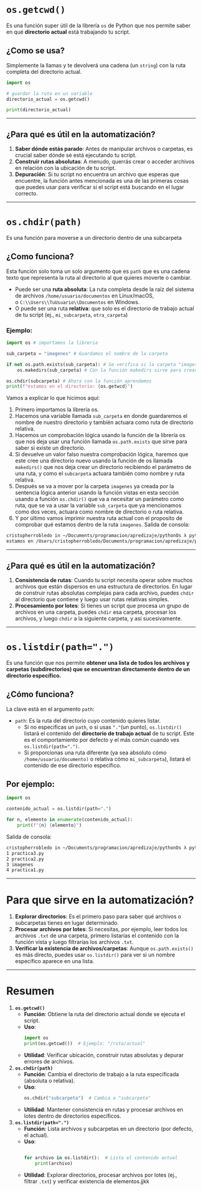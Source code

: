 # `os.getcwd()`

Es una función super útil de la librería `os` de Python que nos permite saber en qué **directorio actual** está trabajando tu script.

## ¿Como se usa?

Simplemente la llamas y te devolverá una cadena (un `string`) con la ruta completa del directorio actual.

```python
import os

# guardar la ruta en un variable
directorio_actual = os.getcwd()

print(directorio_actual)

```

---

## ¿Para qué es útil en la automatización?

1. **Saber dónde estás parado**: Antes de manipular archivos o carpetas, es crucial saber dónde se está ejecutando tu script.
2. **Construir rutas absolutas**: A menudo, querrás crear o acceder archivos en relación con la ubicación de tu script.
3. **Depuración**: Si tu script no encuentra un archivo que esperas que encuentre, la función antes mencionada es una de las primeras cosas que puedes usar para verificar si el script está buscando en el lugar correcto.

---

# `os.chdir(path)`

Es una función para moverse a un directorio dentro de una subcarpeta

## ¿Como funciona?

Esta función solo toma un solo argumento que es `path` que es una cadena texto que representa la ruta al directorio al que quieres moverte o cambiar.

- Puede ser una **ruta absoluta**: La ruta completa desde la raíz del sistema de archivos `/home/usuario/documentos` en Linux/macOS, o `C:\\Users\\TuUsuario\\Documentos` en Windows.
- O puede ser una ruta **relativa**: que solo es el directorio de trabajo actual de tu script (ej., `mi_subcarpeta`, `otra_carpeta`)

### Ejemplo:

```python
import os # importamos la libreria

sub_carpeta = "imagenes" # Guardamos el nombre de la carpeta

if not os.path.exists(sub_carpeta): # Se verifica si la carpeta "images" existe con os.path.exists()
	os.makedirs(sub_carpeta) # Con la función makedirs sirve para crear directorios y colocamos el nombre de nuestra subcarpeta

os.chdir(subcarpeta) # Ahora con la función aprendemos
print(f"estamos en el directorio: {os.getwcd}")

```

Vamos a explicar lo que hicimos aquí:

1. Primero importamos la librería os.
2. Hacemos una variable llamada `sub_carpeta` en donde guardaremos el nombre de nuestro directorio y también actuara como ruta de directorio relativa.
3. Hacemos un comprobación lógica usando la función de la librería os que nos deja usar una función llamada `os.path.exists` que sirve para saber si existe un directorio.
4. Si devuelve un valor falso nuestra comprobación lógica, haremos que este cree una directorio nuevo usando la función de os llamada `makedirs()` que nos deja crear un directorio recibiendo el parámetro de una ruta, y como el `subcarpeta` actuara también como nombre y ruta relativa.
5. Después se va a mover por la carpeta `imagenes` ya creada por la sentencia lógica anterior usando la función vistas en esta sección usando a función `os.chdir()` que va a necesitar un parámetro como ruta, que se va a usar la variable `sub_carpeta` que ya mencionamos como dos veces, actuara como nombre de directorio o ruta relativa.
6. Y por último vamos imprimir nuestra ruta actual con el proposito de comprobar qué estamos dentro de la ruta `imagenes`.
Salida de consola:

```bash
cristopherrobledo in ~/Documents/programacion/apredizaje/pythonOs λ python3 practica2.py
estamos en /Users/cristopherrobledo/Documents/programacion/apredizaje/pythonOs/imagenes

```

---

## ¿Para qué es útil en la automatización?

1. **Consistencia de rutas**: Cuando tu script necesita operar sobre muchos archivos que están dispersos en una estructura de directorios. En lugar de construir rutas absolutas complejas para cada archivo, puedes `chdir` al directorio que contiene y luego usar rutas relativas simples.
2. **Procesamiento por lotes**: Si tienes un script que procesa un grupo de archivos en una carpeta, puedes `chdir` esa carpeta, procesar los archivos, y luego `chdir` a la siguiente carpeta, y así sucesivamente.

---

# `os.listdir(path=".")`

Es una función que nos permite **obtener una lista de todos los archivos y carpetas (subdirectorios) que se encuentran directamente dentro de un directorio específico.**

## ¿Cómo funciona?

La clave está en el argumento `path`:

- `path`: Es la ruta del directorio cuyo contenido quieres listar.
    - Si no especificas un `path`, o si usas `"."`(un punto), `os.listdir()` listará el contenido del **directorio de trabajo actual** de tu script. Este es el comportamiento por defecto y el más común cuando ves `os.listdir(path=".")`.
    - Si proporcionas una ruta diferente (ya sea absoluto cómo `/home/usuario/documento)` o relativa cómo `mi_subcarpeta`), listará el contenido de ese directorio especifico.

## Por ejemplo:

```python
import os

contenido_actual = os.listdir(path=".")

for n, elemento in enumerate(contenido_actual):
    print(f"{n} {elemento}")

```

Salida de consola:

```bash
cristopherrobledo in ~/Documents/programacion/apredizaje/pythonOs λ python3 practica3.py
1 practica3.py
2 practica2.py
3 imagenes
4 practica1.py

```

---

# Para que sirve en la automatización?

1. **Explorar directorios**: Es el primero paso para saber qué archivos o subcarpetas tienes en lugar determinado.
2. **Procesar archivos por lotes**: Si necesitas, por ejemplo, leer todos los archivos `.txt` de una carpeta, primero listarías el contenido con la función vista y luego filtrarías los archivos `.txt`.
3. **Verificar la existencia de archivos/carpetas**: Aunque `os.path.exists()` es más directo, puedes usar `os.listdir()` para ver si un nombre específico aparece en una lista.

---
# Resumen
1. **`os.getcwd()`**
    - **Función**: Obtiene la ruta del directorio actual donde se ejecuta el script.
    - **Uso**:
        ```python
        import os
        print(os.getcwd())  # Ejemplo: "/ruta/actual"
        ```
    - **Utilidad**: Verificar ubicación, construir rutas absolutas y depurar errores de archivos.
2. **`os.chdir(path)`**
    - **Función**: Cambia el directorio de trabajo a la ruta especificada (absoluta o relativa).
    - **Uso**:
        ```python
        os.chdir("subcarpeta")  # Cambia a "subcarpeta"
        ```
    - **Utilidad**: Mantener consistencia en rutas y procesar archivos en lotes dentro de directorios específicos.
3. **`os.listdir(path=".")`**
    - **Función**: Lista archivos y subcarpetas en un directorio (por defecto, el actual).
    - **Uso**:
        ```python
        
        for archivo in os.listdir():  # Lista el contenido actual
            print(archivo)
        ```
    - **Utilidad**: Explorar directorios, procesar archivos por lotes (ej., filtrar `.txt`) y verificar existencia de elementos.jjkk